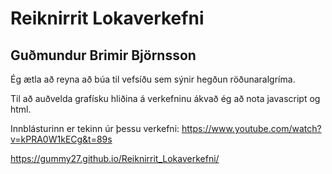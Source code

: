 # Reiknirrit Lokaverkefni

## Guðmundur Brimir Björnsson

Ég ætla að reyna að búa til vefsíðu sem sýnir hegðun röðunaralgríma. 

Til að auðvelda grafísku hliðina á verkefninu ákvað ég að nota javascript og html.

Innblásturinn er tekinn úr þessu verkefni:
https://www.youtube.com/watch?v=kPRA0W1kECg&t=89s

https://gummy27.github.io/Reiknirrit_Lokaverkefni/
